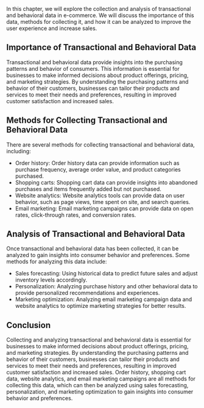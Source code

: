 
In this chapter, we will explore the collection and analysis of transactional and behavioral data in e-commerce. We will discuss the importance of this data, methods for collecting it, and how it can be analyzed to improve the user experience and increase sales.

Importance of Transactional and Behavioral Data
-----------------------------------------------

Transactional and behavioral data provide insights into the purchasing patterns and behavior of consumers. This information is essential for businesses to make informed decisions about product offerings, pricing, and marketing strategies. By understanding the purchasing patterns and behavior of their customers, businesses can tailor their products and services to meet their needs and preferences, resulting in improved customer satisfaction and increased sales.

Methods for Collecting Transactional and Behavioral Data
--------------------------------------------------------

There are several methods for collecting transactional and behavioral data, including:

* Order history: Order history data can provide information such as purchase frequency, average order value, and product categories purchased.
* Shopping carts: Shopping cart data can provide insights into abandoned purchases and items frequently added but not purchased.
* Website analytics: Website analytics tools can provide data on user behavior, such as page views, time spent on site, and search queries.
* Email marketing: Email marketing campaigns can provide data on open rates, click-through rates, and conversion rates.

Analysis of Transactional and Behavioral Data
---------------------------------------------

Once transactional and behavioral data has been collected, it can be analyzed to gain insights into consumer behavior and preferences. Some methods for analyzing this data include:

* Sales forecasting: Using historical data to predict future sales and adjust inventory levels accordingly.
* Personalization: Analyzing purchase history and other behavioral data to provide personalized recommendations and experiences.
* Marketing optimization: Analyzing email marketing campaign data and website analytics to optimize marketing strategies for better results.

Conclusion
----------

Collecting and analyzing transactional and behavioral data is essential for businesses to make informed decisions about product offerings, pricing, and marketing strategies. By understanding the purchasing patterns and behavior of their customers, businesses can tailor their products and services to meet their needs and preferences, resulting in improved customer satisfaction and increased sales. Order history, shopping cart data, website analytics, and email marketing campaigns are all methods for collecting this data, which can then be analyzed using sales forecasting, personalization, and marketing optimization to gain insights into consumer behavior and preferences.
